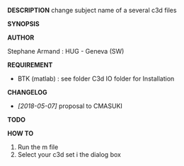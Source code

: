 **DESCRIPTION**
change subject name of a several c3d files

**SYNOPSIS**



**AUTHOR**

Stephane Armand : HUG - Geneva (SW)



**REQUIREMENT**

  * BTK (matlab) : see folder C3d IO folder for Installation 



**CHANGELOG**

  * *[2018-05-07]* proposal to CMASUKI


**TODO**



**HOW TO**

  1. Run the m file
  2. Select your c3d set i the dialog box
